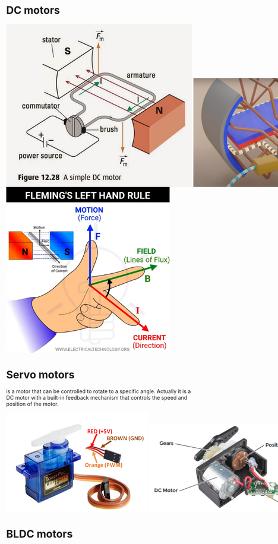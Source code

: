 # DC motors

<div style="display: flex; align-items: flex-end;">
  <img src="../../images/electronics/dc_motor_working_principle.jpg" alt="DC brushed motor" width="500">  
  &nbsp; &nbsp;
  <img src="../../images/electronics/dc_brushed_motor.jpg" alt="Working principle of DC brushed motor" width="440">  
</div>

<img src="../../images/electronics/flemming_left_hand_rule.png" alt="DC brushed motor" width="440">  

# Servo motors
is a motor that can be controlled to rotate to a specific angle. 
Actually it is a DC motor with a built-in feedback mechanism that controls the speed and position of the motor.

<div style="display: flex; align-items: flex-end;">
  <img src="../../images/electronics/servo_motor.png" alt="Servo motor">  
  &nbsp; &nbsp;
  <img src="../../images/electronics/servo_parts.jpg" alt="Servo motor" width="700">  
</div>

# BLDC motors